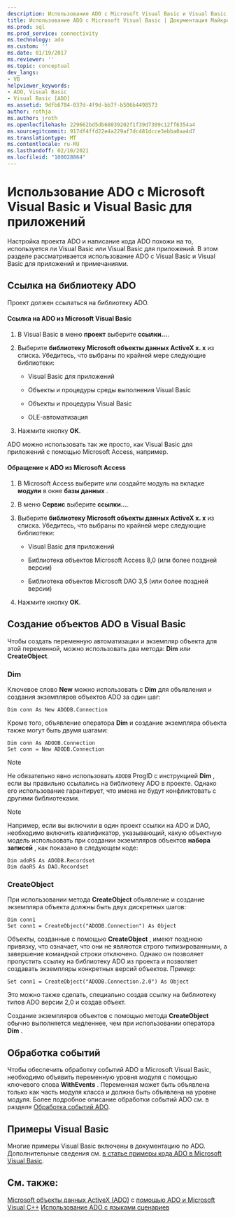 ```yaml
---
description: Использование ADO с Microsoft Visual Basic и Visual Basic для приложений
title: Использование ADO с Microsoft Visual Basic | Документация Майкрософт
ms.prod: sql
ms.prod_service: connectivity
ms.technology: ado
ms.custom: ''
ms.date: 01/19/2017
ms.reviewer: ''
ms.topic: conceptual
dev_langs:
- VB
helpviewer_keywords:
- ADO, Visual Basic
- Visual Basic [ADO]
ms.assetid: 9dfb6784-037d-4f9d-bb7f-b506b4498573
author: rothja
ms.author: jroth
ms.openlocfilehash: 229662bd5db68039202f1f39d7309c12ff6354a4
ms.sourcegitcommit: 917df4ffd22e4a229af7dc481dcce3ebba0aa4d7
ms.translationtype: MT
ms.contentlocale: ru-RU
ms.lasthandoff: 02/10/2021
ms.locfileid: "100028864"
---
```

# <a name="using-ado-with-microsoft-visual-basic-and-visual-basic-for-applications"></a>Использование ADO с Microsoft Visual Basic и Visual Basic для приложений
Настройка проекта ADO и написание кода ADO похожи на то, используется ли Visual Basic или Visual Basic для приложений. В этом разделе рассматривается использование ADO с Visual Basic и Visual Basic для приложений и примечаниями.

## <a name="referencing-the-ado-library"></a>Ссылка на библиотеку ADO
 Проект должен ссылаться на библиотеку ADO.

#### <a name="to-reference-ado-from-microsoft-visual-basic"></a>Ссылка на ADO из Microsoft Visual Basic

1.  В Visual Basic в меню **проект** выберите **ссылки...**.

2.  Выберите **библиотеку Microsoft объекты данных ActiveX x. x** из списка. Убедитесь, что выбраны по крайней мере следующие библиотеки:

    -   Visual Basic для приложений

    -   Объекты и процедуры среды выполнения Visual Basic

    -   Объекты и процедуры Visual Basic

    -   OLE-автоматизация

3.  Нажмите кнопку **ОК**.

 ADO можно использовать так же просто, как Visual Basic для приложений с помощью Microsoft Access, например.

#### <a name="to-reference-ado-from-microsoft-access"></a>Обращение к ADO из Microsoft Access

1.  В Microsoft Access выберите или создайте модуль на вкладке **модули** в окне **базы данных** .

2.  В меню **Сервис** выберите **ссылки...**.

3.  Выберите **библиотеку Microsoft объекты данных ActiveX x. x** из списка. Убедитесь, что выбраны по крайней мере следующие библиотеки:

    -   Visual Basic для приложений

    -   Библиотека объектов Microsoft Access 8,0 (или более поздней версии)

    -   Библиотека объектов Microsoft DAO 3,5 (или более поздней версии)

4.  Нажмите кнопку **ОК**.

## <a name="creating-ado-objects-in-visual-basic"></a>Создание объектов ADO в Visual Basic
 Чтобы создать переменную автоматизации и экземпляр объекта для этой переменной, можно использовать два метода: **Dim** или **CreateObject**.

### <a name="dim"></a>Dim
 Ключевое слово **New** можно использовать с **Dim** для объявления и создания экземпляров объектов ADO за один шаг:

```
Dim conn As New ADODB.Connection
```

 Кроме того, объявление оператора **Dim** и создание экземпляра объекта также могут быть двумя шагами:

```
Dim conn As ADODB.Connection
Set conn = New ADODB.Connection
```

> [!NOTE]
>  Не обязательно явно использовать `ADODB` ProgID с инструкцией **Dim** , если вы правильно ссылались на библиотеку ADO в проекте. Однако его использование гарантирует, что имена не будут конфликтовать с другими библиотеками.

> [!NOTE]
>  Например, если вы включили в один проект ссылки на ADO и DAO, необходимо включить квалификатор, указывающий, какую объектную модель использовать при создании экземпляров объектов **набора записей** , как показано в следующем коде:

```
Dim adoRS As ADODB.Recordset
Dim daoRS As DAO.Recordset
```

### <a name="createobject"></a>CreateObject
 При использовании метода **CreateObject** объявление и создание экземпляра объекта должны быть двух дискретных шагов:

```
Dim conn1
Set conn1 = CreateObject("ADODB.Connection") As Object
```

 Объекты, созданные с помощью **CreateObject** , имеют позднюю привязку, что означает, что они не являются строго типизированными, а завершение командной строки отключено. Однако он позволяет пропустить ссылку на библиотеку ADO из проекта и позволяет создавать экземпляры конкретных версий объектов. Пример:

```
Set conn1 = CreateObject("ADODB.Connection.2.0") As Object
```

 Это можно также сделать, специально создав ссылку на библиотеку типов ADO версии 2,0 и создав объект.

 Создание экземпляров объектов с помощью метода **CreateObject** обычно выполняется медленнее, чем при использовании оператора **Dim** .

## <a name="handling-events"></a>Обработка событий
 Чтобы обеспечить обработку событий ADO в Microsoft Visual Basic, необходимо объявить переменную уровня модуля с помощью ключевого слова **WithEvents** . Переменная может быть объявлена только как часть модуля класса и должна быть объявлена на уровне модуля. Более подробное описание обработки событий ADO см. в разделе [Обработка событий ADO](../data/handling-ado-events.md).

## <a name="visual-basic-examples"></a>Примеры Visual Basic
 Многие примеры Visual Basic включены в документацию по ADO. Дополнительные сведения см. [в статье примеры кода ADO в Microsoft Visual Basic](../../reference/ado-api/ado-code-examples-in-visual-basic.md).

## <a name="see-also"></a>См. также:
 [Microsoft объекты данных ActiveX (ADO)](../../microsoft-activex-data-objects-ado.md) с [помощью ADO и Microsoft Visual C++](./using-ado-with-microsoft-visual-c.md) [Использование ADO с языками сценариев](./using-ado-with-scripting-languages.md)